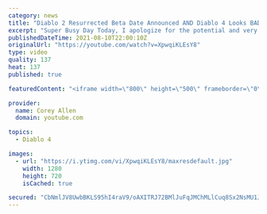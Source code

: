 ```yaml
---
category: news
title: "Diablo 2 Resurrected Beta Date Announced AND Diablo 4 Looks BAD!"
excerpt: "Super Busy Day Today, I apologize for the potential and very likely lack of additional uploads today. That being said we have some AMAZING news today."
publishedDateTime: 2021-08-10T22:00:10Z
originalUrl: "https://youtube.com/watch?v=XpwqiKLEsY8"
type: video
quality: 137
heat: 137
published: true

featuredContent: "<iframe width=\"800\" height=\"500\" frameborder=\"0\" src=\"https://www.youtube.com/embed/XpwqiKLEsY8\" allow=\"accelerometer; autoplay; encrypted-media; gyroscope; picture-in-picture\" allowfullscreen></iframe>"

provider:
  name: Corey Allen
  domain: youtube.com

topics:
  - Diablo 4

images:
  - url: "https://i.ytimg.com/vi/XpwqiKLEsY8/maxresdefault.jpg"
    width: 1280
    height: 720
    isCached: true

secured: "CbNmlJV8UwbBKLS95hI4raV9/oAXITRJ72BMlJuFqJMChMLlCuq8Sx2NsMU1J2y/fyAyNj5QgU27DGfmrG3RZGUpeQzflwOFLNmfFd+5Y3rcrtgKXXMJ9F6uyumOOaaHttJfz8oJGMORpm5J2kI/z9VZXcST86pYkJXrarDrzkH/sSf/Gb2MiY6D6eGDvOmDpViAq8wqZZhzoBL8Ci2dVMQR8FqL8OR0kINHZa0bfMarNyF8fO0hNTJjtQqVdmtcTHda7XmmBB5URrBnRjgWf3KTcOPLkxlGtyOj8Y1gtthBCDev9oyjGWQikc0wcbEqd66a2ngk1r/ApP/mCrk2kPKPHZO/UFDFIVO3+Gu5CrMUlC5Z9X0ztMSvaeZRDvwAhTKmCdQsZ1loxMBSY67bLRNN8Pj9U6czYtjjNfQYJQE=;JwULNFhprXpy0o5n2fYwxQ=="
---
```


